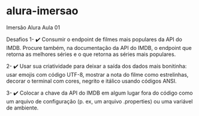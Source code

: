 # alura-imersao

Imersão Alura Aula 01

Desafios
1- ✔️ Consumir o endpoint de filmes mais populares da API do IMDB. Procure também, na documentação da API do IMDB, o endpoint que retorna as melhores séries e o que retorna as séries mais populares.

2- ✔️ Usar sua criatividade para deixar a saída dos dados mais bonitinha: usar emojis com código UTF-8, mostrar a nota do filme como estrelinhas, decorar o terminal com cores, negrito e itálico usando códigos ANSI.

3- ✔️ Colocar a chave da API do IMDB em algum lugar fora do código como um arquivo de configuração (p. ex, um arquivo .properties) ou uma variável de ambiente.
